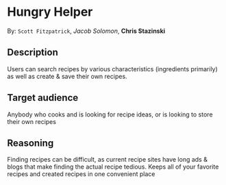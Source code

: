 # Hungry Helper
By: `Scott Fitzpatrick`, *Jacob Solomon*, **Chris Stazinski**

## Description
Users can search recipes by various characteristics (ingredients primarily) as well as create & save their own recipes.

## Target audience
Anybody who cooks and is looking for recipe ideas, or is looking to store their own recipes

## Reasoning
Finding recipes can be difficult, as current recipe sites have long ads & blogs that make finding the actual recipe tedious. Keeps all of your favorite recipes and created recipes in one convenient place
